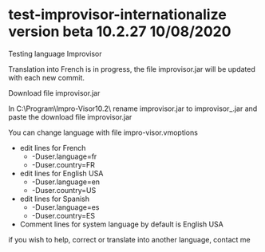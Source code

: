 # test-improvisor-internationalize version beta 10.2.27 10/08/2020
Testing language Improvisor

Translation into French is in progress, the file improvisor.jar will be updated with each new commit.

Download file improvisor.jar

In C:\Program\Impro-Visor10.2\ rename improvisor.jar to improvisor_.jar and paste the download file improvisor.jar

You can change language with file impro-visor.vmoptions
* edit lines for French
     * -Duser.language=fr
     * -Duser.country=FR
* edit lines for English USA
    * -Duser.language=en
    * -Duser.country=US
* edit lines for Spanish
    * -Duser.language=es
    * -Duser.country=ES
* Comment lines for system language by default is English USA

if you wish to help, correct or translate into another language, contact me
